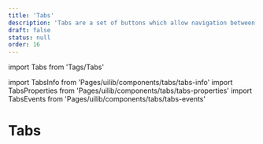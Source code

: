 ```yaml
---
title: 'Tabs'
description: 'Tabs are a set of buttons which allow navigation between content that is related and on the same level of hierarch.'
draft: false
status: null
order: 16
---
```


import Tabs from 'Tags/Tabs'

import TabsInfo from 'Pages/uilib/components/tabs/tabs-info'
import TabsProperties from 'Pages/uilib/components/tabs/tabs-properties'
import TabsEvents from 'Pages/uilib/components/tabs/tabs-events'

# Tabs

<Tabs>
  <Tabs.Content>
    <TabsInfo />
  </Tabs.Content>
  <Tabs.Content>
    <TabsProperties />
  </Tabs.Content>
  <Tabs.Content>
    <TabsEvents />
  </Tabs.Content>
</Tabs>
